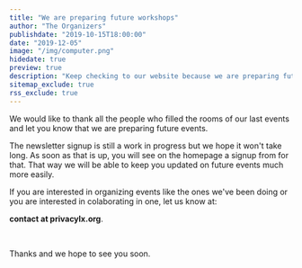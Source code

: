 ```yaml
---
title: "We are preparing future workshops"
author: "The Organizers"
publishdate: "2019-10-15T18:00:00"
date: "2019-12-05"
image: "/img/computer.png"
hidedate: true
preview: true
description: "Keep checking to our website because we are preparing future workshops. If you would be interested in hosting or helping with one, let us know. For contacts click on 'read more'"
sitemap_exclude: true
rss_exclude: true
---
```


We would like to thank all the people who filled the rooms of our last events and let you know that we are preparing future events.

The newsletter signup is still a work in progress but we hope it won't take long. As soon as that is up, you will see on the homepage a signup from for that. That way we will be able to keep you updated on future events much more easily.

If you are interested in organizing events like the ones we've been doing or you are interested in colaborating in one, let us know at:

**contact at privacylx.org**.

 

Thanks and we hope to see you soon.
